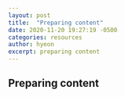 ```yaml
---
layout: post
title:  "Preparing content"
date: 2020-11-20 19:27:19 -0500
categories: resources
author: hyeon
excerpt: preparing content
---
```


## Preparing content
 

